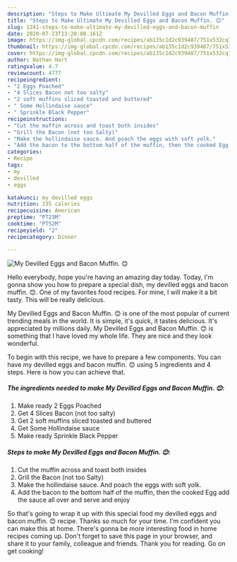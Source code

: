 ```yaml
---
description: "Steps to Make Ultimate My Devilled Eggs and Bacon Muffin. 😊"
title: "Steps to Make Ultimate My Devilled Eggs and Bacon Muffin. 😊"
slug: 1241-steps-to-make-ultimate-my-devilled-eggs-and-bacon-muffin
date: 2020-07-23T13:28:08.161Z
image: https://img-global.cpcdn.com/recipes/ab135c1d2c939487/751x532cq70/my-devilled-eggs-and-bacon-muffin-😊-recipe-main-photo.jpg
thumbnail: https://img-global.cpcdn.com/recipes/ab135c1d2c939487/751x532cq70/my-devilled-eggs-and-bacon-muffin-😊-recipe-main-photo.jpg
cover: https://img-global.cpcdn.com/recipes/ab135c1d2c939487/751x532cq70/my-devilled-eggs-and-bacon-muffin-😊-recipe-main-photo.jpg
author: Nathan Hart
ratingvalue: 4.7
reviewcount: 4777
recipeingredient:
- "2 Eggs Poached"
- "4 Slices Bacon not too salty"
- "2 soft muffins sliced toasted and buttered"
- " Some Hollindaise sauce"
- " Sprinkle Black Pepper"
recipeinstructions:
- "Cut the muffin across and toast both insides"
- "Grill the Bacon (not too Salty)"
- "Make the hollindaise sauce. And poach the eggs with soft yolk."
- "Add the bacon to the bottom half of the muffin, then the cooked Egg add the sauce all over and serve and enjoy"
categories:
- Recipe
tags:
- my
- devilled
- eggs

katakunci: my devilled eggs 
nutrition: 235 calories
recipecuisine: American
preptime: "PT23M"
cooktime: "PT52M"
recipeyield: "2"
recipecategory: Dinner

---
```



![My Devilled Eggs and Bacon Muffin. 😊](https://img-global.cpcdn.com/recipes/ab135c1d2c939487/751x532cq70/my-devilled-eggs-and-bacon-muffin-😊-recipe-main-photo.jpg)

Hello everybody, hope you're having an amazing day today. Today, I'm gonna show you how to prepare a special dish, my devilled eggs and bacon muffin. 😊. One of my favorites food recipes. For mine, I will make it a bit tasty. This will be really delicious.



My Devilled Eggs and Bacon Muffin. 😊 is one of the most popular of current trending meals in the world. It is simple, it's quick, it tastes delicious. It's appreciated by millions daily. My Devilled Eggs and Bacon Muffin. 😊 is something that I have loved my whole life. They are nice and they look wonderful.


To begin with this recipe, we have to prepare a few components. You can have my devilled eggs and bacon muffin. 😊 using 5 ingredients and 4 steps. Here is how you can achieve that.

<!--inarticleads1-->

##### The ingredients needed to make My Devilled Eggs and Bacon Muffin. 😊:

1. Make ready 2 Eggs Poached
1. Get 4 Slices Bacon (not too salty)
1. Get 2 soft muffins sliced toasted and buttered
1. Get  Some Hollindaise sauce
1. Make ready  Sprinkle Black Pepper




<!--inarticleads2-->

##### Steps to make My Devilled Eggs and Bacon Muffin. 😊:

1. Cut the muffin across and toast both insides
1. Grill the Bacon (not too Salty)
1. Make the hollindaise sauce. And poach the eggs with soft yolk.
1. Add the bacon to the bottom half of the muffin, then the cooked Egg add the sauce all over and serve and enjoy




So that's going to wrap it up with this special food my devilled eggs and bacon muffin. 😊 recipe. Thanks so much for your time. I'm confident you can make this at home. There's gonna be more interesting food in home recipes coming up. Don't forget to save this page in your browser, and share it to your family, colleague and friends. Thank you for reading. Go on get cooking!
